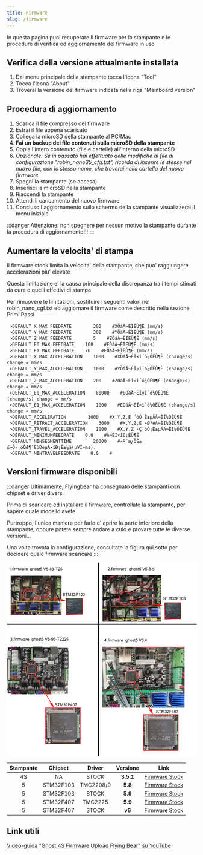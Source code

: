 ```yaml
---
title: Firmware
slug: /firmware
---
```


In questa pagina puoi recuperare il firmware per la stampante e le procedure di verifica ed aggiornamento del firmware in uso

## Verifica della versione attualmente installata
1. Dal menu principale della stampante tocca l'icona "Tool"
2. Tocca l'icona "About"
3. Troverai la versione del firmware indicata nella riga "Mainboard version"

## Procedura di aggiornamento
1. Scarica il file compresso del firmware
2. Estrai il file appena scaricato
3. Collega la microSD della stampante al PC/Mac
4. **Fai un backup dei file contenuti sulla microSD della stampante**
5. Copia l'intero contenuto (file e cartelle) all'interno della microSD
6. *Opzionale: Se in passato hai effettuato delle modifiche al file di configurazione "robin_nano35_cfg.txt", ricorda di inserire le stesse nel nuovo file, con lo stesso nome, che troverai nella cartella del nuovo firmware*
7. Spegni la stampante (se accesa)
8. Inserisci la microSD nella stampante
9. Riaccendi la stampante
10. Attendi il caricamento del nuovo firmware
11. Concluso l'aggiornamento sullo schermo della stampante visualizzerai il menu iniziale

:::danger
Attenzione: non spegnere per nessun motivo la stampante durante la procedura di aggiornamento!!!
:::

## Aumentare la velocita' di stampa
Il firmware stock limita la velocita' della stampante, che puo' raggiungere accelerazioni piu' elevate

Questa limitazione e' la causa principale della discrepanza tra i tempi stimati da cura e quelli effettivi di stampa

Per rimuovere le limitazioni, sostituire i seguenti valori nel robin_nano_cgf.txt ed aggiornare il firmware come descritto nella sezione Primi Passi


```
 >DEFAULT_X_MAX_FEEDRATE        300    #XÖáÄ¬ÈÏËÙ¶È (mm/s)
 >DEFAULT_Y_MAX_FEEDRATE        300    #YÖáÄ¬ÈÏËÙ¶È (mm/s)
 >DEFAULT_Z_MAX_FEEDRATE        5    #ZÖáÄ¬ÈÏËÙ¶È (mm/s)
 >DEFAULT_E0_MAX_FEEDRATE    100    #EÖáÄ¬ÈÏËÙ¶È (mm/s)
 >DEFAULT_E1_MAX_FEEDRATE    70    #EÖáÄ¬ÈÏËÙ¶È (mm/s)
 >DEFAULT_X_MAX_ACCELERATION    1000    #XÖáÄ¬ÈÏ×î´ó¼ÓËÙ¶È (change/s) change = mm/s
 >DEFAULT_Y_MAX_ACCELERATION    1000    #YÖáÄ¬ÈÏ×î´ó¼ÓËÙ¶È (change/s) change = mm/s
 >DEFAULT_Z_MAX_ACCELERATION    200    #ZÖáÄ¬ÈÏ×î´ó¼ÓËÙ¶È (change/s) change = mm/s
 >DEFAULT_E0_MAX_ACCELERATION    80000    #EÖáÄ¬ÈÏ×î´ó¼ÓËÙ¶È (change/s) change = mm/s
 >DEFAULT_E1_MAX_ACCELERATION    1000    #EÖáÄ¬ÈÏ×î´ó¼ÓËÙ¶È (change/s) change = mm/s
 >DEFAULT_ACCELERATION        1000    #X,Y,Z,E ´òÓ¡Ê±µÄÄ¬ÈÏ¼ÓËÙ¶È
 >DEFAULT_RETRACT_ACCELERATION    3000    #X,Y,Z,E »Ø³éÄ¬ÈÏ¼ÓËÙ¶È
 >DEFAULT_TRAVEL_ACCELERATION    1000    #X,Y,Z ·Ç´òÓ¡Ê±µÄÄ¬ÈÏ¼ÓËÙ¶È
 >DEFAULT_MINIMUMFEEDRATE    0.0    #Ä¬ÈÏ×îÐ¡ËÙ¶È
 >DEFAULT_MINSEGMENTTIME        20000    #»º´æ¿ÕÊ±£¬Ò»¸öÒÆ¶¯ËùÐèµÄ×îÐ¡Ê±¼ä(µ¥Î»ms). 
 >DEFAULT_MINTRAVELFEEDRATE    0.0    #
```

## Versioni firmware disponibili

:::danger
Ultimamente, Flyingbear ha consegnato delle stampanti con chipset e driver diversi

Prima di scaricare ed installare il firmware, controllate la stampante, per sapere quale modello avete

Purtroppo, l'unica maniera per farlo e' aprire la parte inferiore della stampante, oppure potete sempre andare a culo e provare tutte le diverse versioni...

Una volta trovata la configurazione, consultate la figura qui sotto per decidere quale firmware scaricare
:::

[ ![Configurazioni Firmware](/img/ghost5_configuration.jpg) ](/img/ghost5_configuration.jpg)



Stampante  | Chipset   | Driver    | Versione  | Link
:---------:| :-------: | :------:  | :------:  | :--:
4S         |   NA      |  STOCK    | **3.5.1** | [Firmware Stock](https://github.com/flyingbear-club-ita/firmware_stock_4s)
5          | STM32F103 | TMC2208/9 | **5.8**   | [Firmware Stock](https://github.com/flyingbear-club-ita/firmware_stock_5)
5          | STM32F103 |  STOCK    | **5.9**   | [Firmware Stock](https://github.com/flyingbear-club-ita/firmware_stock_5)
5          | STM32F407 |  TMC2225  | **5.9**   | [Firmware Stock](https://github.com/flyingbear-club-ita/firmware_stock_5)
5          | STM32F407 |  STOCK    | **v6**    | [Firmware Stock](https://github.com/flyingbear-club-ita/firmware_stock_5)



## Link utili
[Video-guida "Ghost 4S Firmware Upload Flying Bear" su YouTube](https://youtu.be/YxKrXQ3jQcA) 
    